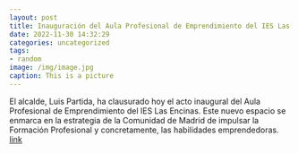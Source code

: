 ```yaml
---
layout: post
title: Inauguración del Aula Profesional de Emprendimiento del IES Las Encinas
date: 2022-11-30 14:32:29
categories: uncategorized
tags:
- random
image: /img/image.jpg
caption: This is a picture
---
```

El alcalde, Luis Partida, ha clausurado hoy el acto inaugural del Aula Profesional de Emprendimiento del IES Las Encinas. Este nuevo espacio se enmarca en la estrategia de la Comunidad de Madrid de impulsar la Formación Profesional y concretamente, las habilidades emprendedoras.   [link](https://www.ayto-villacanada.es/noticias/inauguracion-del-aula-profesional-de-emprendimiento-del-ies-las-encinas/)
